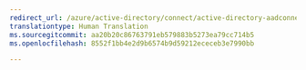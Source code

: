 ```yaml
---
redirect_url: /azure/active-directory/connect/active-directory-aadconnectfed-whatis
translationtype: Human Translation
ms.sourcegitcommit: aa20b20c86763791eb579883b5273ea79cc714b5
ms.openlocfilehash: 8552f1bb4e2d9b6574b9d59212ececeb3e7990bb

---
```




<!--HONumber=Feb17_HO2-->


